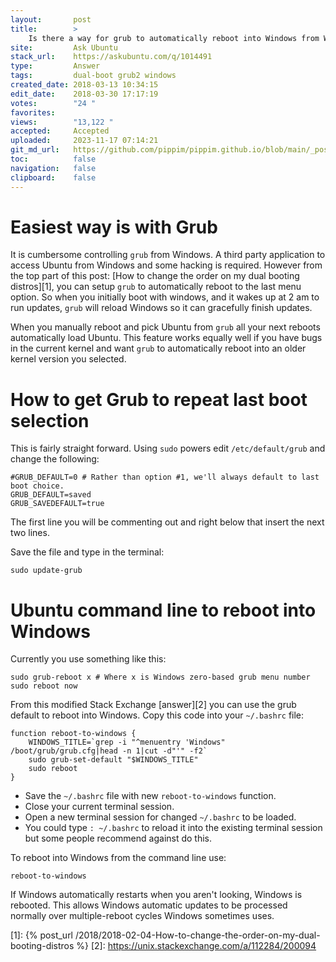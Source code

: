 ```yaml
---
layout:       post
title:        >
    Is there a way for grub to automatically reboot into Windows from Windows?
site:         Ask Ubuntu
stack_url:    https://askubuntu.com/q/1014491
type:         Answer
tags:         dual-boot grub2 windows
created_date: 2018-03-13 10:34:15
edit_date:    2018-03-30 17:17:19
votes:        "24 "
favorites:    
views:        "13,122 "
accepted:     Accepted
uploaded:     2023-11-17 07:14:21
git_md_url:   https://github.com/pippim/pippim.github.io/blob/main/_posts/2018/2018-03-13-Is-there-a-way-for-grub-to-automatically-reboot-into-Windows-from-Windows_.md
toc:          false
navigation:   false
clipboard:    false
---
```


# Easiest way is with Grub

It is cumbersome controlling `grub` from Windows. A third party application to access Ubuntu from Windows and some hacking is required. However from the top part of this post: [How to change the order on my dual booting distros][1], you can setup `grub` to automatically reboot to the last menu option. So when you initially boot with windows, and it wakes up at 2 am to run updates, `grub` will reload Windows so it can gracefully finish updates. 

When you manually reboot and pick Ubuntu from `grub` all your next reboots automatically load Ubuntu. This feature works equally well if you have bugs in the current kernel and want `grub` to automatically reboot into an older kernel version you selected.

# How to get Grub to repeat last boot selection

This is fairly straight forward. Using `sudo` powers edit `/etc/default/grub` and change the following:

``` 
#GRUB_DEFAULT=0 # Rather than option #1, we'll always default to last boot choice.
GRUB_DEFAULT=saved
GRUB_SAVEDEFAULT=true
```

The first line you will be commenting out and right below that insert the next two lines.

Save the file and type in the terminal:

``` 
sudo update-grub
```

# Ubuntu command line to reboot into Windows

Currently you use something like this:

``` 
sudo grub-reboot x # Where x is Windows zero-based grub menu number
sudo reboot now
```

From this modified Stack Exchange [answer][2] you can use the grub default to reboot into Windows. Copy this code into your `~/.bashrc` file:

``` 
function reboot-to-windows {
    WINDOWS_TITLE=`grep -i "^menuentry 'Windows" /boot/grub/grub.cfg|head -n 1|cut -d"'" -f2`
    sudo grub-set-default "$WINDOWS_TITLE"
    sudo reboot
}
```

- Save the `~/.bashrc` file with new `reboot-to-windows` function.
- Close your current terminal session.
- Open a new terminal session for changed `~/.bashrc` to be loaded.
- You could type `: ~/.bashrc` to reload it into the existing terminal session but some people recommend against do this.

To reboot into Windows from the command line use:

``` 
reboot-to-windows
```

If Windows automatically restarts when you aren't looking, Windows is rebooted. This allows Windows automatic updates to be processed normally over multiple-reboot cycles Windows sometimes uses.

  [1]: {% post_url /2018/2018-02-04-How-to-change-the-order-on-my-dual-booting-distros %}
  [2]: https://unix.stackexchange.com/a/112284/200094
